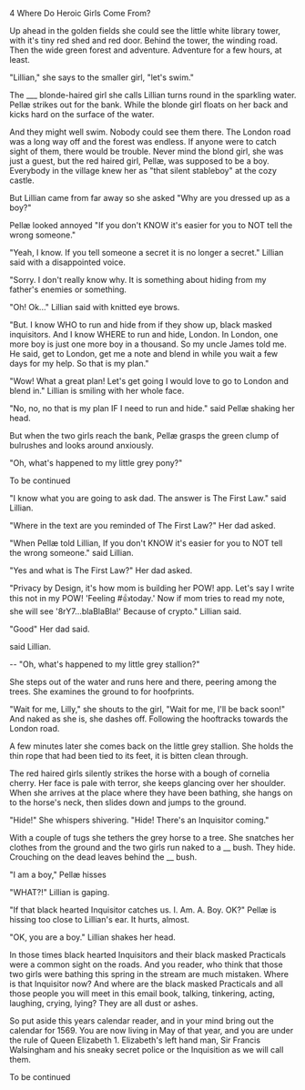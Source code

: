 4
Where Do Heroic Girls Come From?

Up ahead in the golden fields she could see the little white library tower, with it's tiny red shed and red door. Behind the tower, the winding road. Then the wide green forest and adventure. Adventure for a few hours, at least.


"Lillian," she says to the smaller girl, "let's swim."

The ___ blonde-haired girl she calls Lillian turns round in the sparkling water. Pellæ strikes out for the bank. While the blonde girl floats on her back and kicks hard on the surface of the water.

And they might well swim. Nobody could see them there. The London road was a long way off and the forest was endless. If anyone were to catch sight of them, there would be trouble. Never mind the blond girl, she was just a guest, but the red haired girl, Pellæ, was supposed to be a boy. Everybody in the village knew her as "that silent stableboy" at the cozy castle.

But Lillian came from far away so she asked
"Why are you dressed up as a boy?"

Pellæ looked annoyed
"If you don't KNOW it's easier for you to NOT tell the wrong someone."

"Yeah, I know. If you tell someone a secret it is no longer a secret." Lillian said with a disappointed voice.

"Sorry. I don't really know why. It is something about hiding from my father's enemies or something.

"Oh! Ok..." Lillian said with knitted eye brows.

"But. I know WHO to run and hide from if they show up, black masked inquisitors. And I know WHERE to run and hide, London. In London, one more boy is just one more boy in a thousand. So my uncle James told me. He said, get to London, get me a note and blend in while you wait a few days for my help. So that is my plan."

"Wow! What a great plan! Let's get going I would love to go to London and blend in." Lillian is smiling with her whole face.

"No, no, no that is my plan IF I need to run and hide." said Pellæ shaking her head.

But when the two girls reach the bank, Pellæ grasps the green clump of bulrushes and looks around anxiously.

"Oh, what's happened to my little grey pony?"

To be continued

"I know what you are going to ask dad. The answer is The First Law." said Lillian.

"Where in the text are you reminded of The First Law?" Her dad asked.

"When Pellæ told Lillian, If you don't KNOW it's easier for you to NOT tell the wrong someone." said Lillian.

"Yes and what is The First Law?" Her dad asked.

"Privacy by Design, it's how mom is building her POW! app. Let's say I write this not in my POW! 'Feeling #👍today.' Now if mom tries to read my note, she will see '8rY7...blaBlaBla!' Because of crypto." Lillian said.

"Good" Her dad said.







 said Lillian.






--
"Oh, what's happened to my little grey stallion?"

She steps out of the water and runs here and there, peering among the trees. She examines the ground to for hoofprints.

"Wait for me, Lilly," she shouts to the girl, "Wait for me, I'll be back soon!" And naked as she is, she dashes off. Following the hooftracks towards the London road.

A few minutes later she comes back on the little grey stallion. She holds the thin rope that had been tied to its feet, it is bitten clean through.

The red haired girls silently strikes the horse with a bough of cornelia cherry. Her face is pale with terror, she keeps glancing over her shoulder. When she arrives at the place where they have been bathing, she hangs on to the horse's neck, then slides down and jumps to the ground.

"Hide!" She whispers shivering. "Hide! There's an Inquisitor coming."

With a couple of tugs she tethers the grey horse to a tree. She snatches her clothes from the ground and the two girls run naked to a __ bush. They hide. Crouching on the dead leaves behind the __ bush.

"I am a boy," Pellæ hisses

"WHAT?!" Lillian is gaping.

"If that black hearted Inquisitor catches us. I. Am. A. Boy. OK?" Pellæ is hissing too close to Lillian's ear. It hurts, almost.

"OK, you are a boy." Lillian shakes her head.

In those times black hearted Inquisitors and their black masked Practicals were a common sight on the roads. And you reader, who think that those two girls were bathing this spring in the stream are much mistaken. Where is that Inquisitor now? And where are the black masked Practicals and all those people you will meet in this email book, talking, tinkering, acting, laughing, crying, lying? They are all dust or ashes.

So put aside this years calendar reader, and in your mind bring out the calendar for 1569. You are now living in May of that year, and you are under the rule of Queen Elizabeth 1. Elizabeth's left hand man, Sir Francis Walsingham and his sneaky secret police or the Inquisition as we will call them.

To be continued

